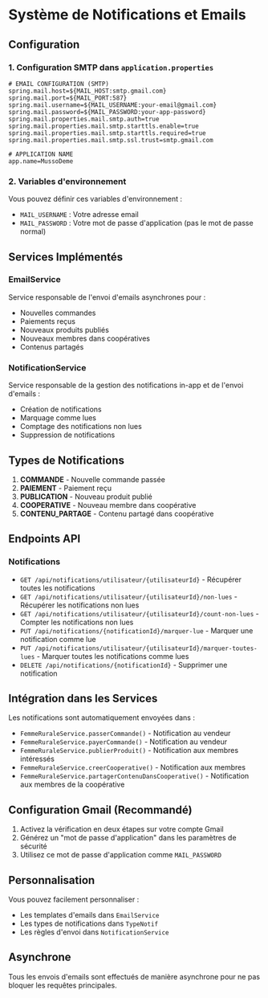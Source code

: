 #  Système de Notifications et Emails

##  Configuration

### 1. Configuration SMTP dans `application.properties`

```properties
# EMAIL CONFIGURATION (SMTP)
spring.mail.host=${MAIL_HOST:smtp.gmail.com}
spring.mail.port=${MAIL_PORT:587}
spring.mail.username=${MAIL_USERNAME:your-email@gmail.com}
spring.mail.password=${MAIL_PASSWORD:your-app-password}
spring.mail.properties.mail.smtp.auth=true
spring.mail.properties.mail.smtp.starttls.enable=true
spring.mail.properties.mail.smtp.starttls.required=true
spring.mail.properties.mail.smtp.ssl.trust=smtp.gmail.com

# APPLICATION NAME
app.name=MussoDeme
```

### 2. Variables d'environnement

Vous pouvez définir ces variables d'environnement :
- `MAIL_USERNAME` : Votre adresse email
- `MAIL_PASSWORD` : Votre mot de passe d'application (pas le mot de passe normal)

##  Services Implémentés

### EmailService
Service responsable de l'envoi d'emails asynchrones pour :
- Nouvelles commandes
- Paiements reçus
- Nouveaux produits publiés
- Nouveaux membres dans coopératives
- Contenus partagés

### NotificationService
Service responsable de la gestion des notifications in-app et de l'envoi d'emails :
- Création de notifications
- Marquage comme lues
- Comptage des notifications non lues
- Suppression de notifications

##  Types de Notifications

1. **COMMANDE** - Nouvelle commande passée
2. **PAIEMENT** - Paiement reçu
3. **PUBLICATION** - Nouveau produit publié
4. **COOPERATIVE** - Nouveau membre dans coopérative
5. **CONTENU_PARTAGE** - Contenu partagé dans coopérative

##  Endpoints API

### Notifications
- `GET /api/notifications/utilisateur/{utilisateurId}` - Récupérer toutes les notifications
- `GET /api/notifications/utilisateur/{utilisateurId}/non-lues` - Récupérer les notifications non lues
- `GET /api/notifications/utilisateur/{utilisateurId}/count-non-lues` - Compter les notifications non lues
- `PUT /api/notifications/{notificationId}/marquer-lue` - Marquer une notification comme lue
- `PUT /api/notifications/utilisateur/{utilisateurId}/marquer-toutes-lues` - Marquer toutes les notifications comme lues
- `DELETE /api/notifications/{notificationId}` - Supprimer une notification

##  Intégration dans les Services

Les notifications sont automatiquement envoyées dans :
- `FemmeRuraleService.passerCommande()` - Notification au vendeur
- `FemmeRuraleService.payerCommande()` - Notification au vendeur
- `FemmeRuraleService.publierProduit()` - Notification aux membres intéressés
- `FemmeRuraleService.creerCooperative()` - Notification aux membres
- `FemmeRuraleService.partagerContenuDansCooperative()` - Notification aux membres de la coopérative

##  Configuration Gmail (Recommandé)

1. Activez la vérification en deux étapes sur votre compte Gmail
2. Générez un "mot de passe d'application" dans les paramètres de sécurité
3. Utilisez ce mot de passe d'application comme `MAIL_PASSWORD`

##  Personnalisation

Vous pouvez facilement personnaliser :
- Les templates d'emails dans `EmailService`
- Les types de notifications dans `TypeNotif`
- Les règles d'envoi dans `NotificationService`

##  Asynchrone

Tous les envois d'emails sont effectués de manière asynchrone pour ne pas bloquer les requêtes principales.